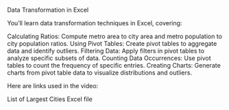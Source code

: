 Data Transformation in Excel

You’ll learn data transformation techniques in Excel, covering:

Calculating Ratios: Compute metro area to city area and metro population to city population ratios.
Using Pivot Tables: Create pivot tables to aggregate data and identify outliers.
Filtering Data: Apply filters in pivot tables to analyze specific subsets of data.
Counting Data Occurrences: Use pivot tables to count the frequency of specific entries.
Creating Charts: Generate charts from pivot table data to visualize distributions and outliers.

Here are links used in the video:

List of Largest Cities Excel file